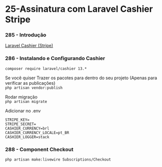 # 25-Assinatura com Laravel Cashier Stripe

### 285 - Introdução 
[Laravel Cashier (Stripe)](https://laravel.com/docs/9.x/billing)

### 286 - Instalando e Configurando Cashier
`composer require laravel/cashier 13.*`

Se você quiser Trazer os pacotes para dentro do seu projeto (Apenas para verificar as publicações)  
`php artisan vendor:publish`

Rodar migração  
`php artisan migrate`

Adicionar no .env

````
STRIPE_KEY=  
STRIPE_SECRET=  
CASHIER_CURRENCY=brl  
CASHIER_CURRENCY_LOCALE=pt_BR  
CASHIER_LOGGER=stack  
````
### 288 - Component Checkout

`php artisan make:livewire Subscriptions/Checkout`
